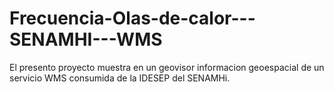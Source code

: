 # Frecuencia-Olas-de-calor---SENAMHI---WMS
El presento proyecto muestra en un geovisor informacion geoespacial de un servicio WMS consumida de la IDESEP del SENAMHi.

